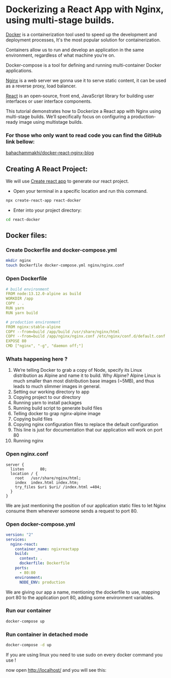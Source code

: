 # Dockerizing a React App with Nginx, using multi-stage builds.

[Docker](https://www.docker.com/) is a containerization tool used to speed up the development and deployment processes, It's the most popular solution for containerization.

Containers allow us to run and develop an application in the same environment, regardless of what machine you’re on.

Docker-compose is a tool for defining and running multi-container Docker applications.

[Nginx](https://www.nginx.com/) is a web server we gonna use it to serve static content, it can be used as a reverse proxy, load balancer.

[React](https://reactjs.org/) is an open-source, front end, JavaScript library for building user interfaces or user interface components.

This tutorial demonstrates how to Dockerize a React app with Nginx using multi-stage builds. We’ll specifically focus on configuring a production-ready image using multistage builds.

### For those who only want to read code you can find the GitHub link bellow:

[bahachammakhi/docker-react-nginx-blog](https://github.com/bahachammakhi/docker-react-nginx-blog)

## Creating A React Project:

We will use [Create react app](https://reactjs.org/docs/create-a-new-react-app.html) to generate our react project.

* Open your terminal in a specific location and run this command.

```bash
npx create-react-app react-docker
```

* Enter into your project directory:

```bash
cd react-docker
```

## Docker files:

### Create Dockerfile and docker-compose.yml

```bash
mkdir nginx
touch Dockerfile docker-compose.yml nginx/nginx.conf
```

### **Open Dockerfile**

```yaml
# build environment
FROM node:13.12.0-alpine as build
WORKDIR /app
COPY . .
RUN yarn
RUN yarn build

# production environment
FROM nginx:stable-alpine
COPY --from=build /app/build /usr/share/nginx/html
COPY --from=build /app/nginx/nginx.conf /etc/nginx/conf.d/default.conf
EXPOSE 80
CMD ["nginx", "-g", "daemon off;"]
```

### Whats happening here ?

1. We’re telling Docker to grab a copy of Node, specify its Linux distribution as Alpine and name it to build. Why Alpine? Alpine Linux is much smaller than most distribution base images \(~5MB\), and thus leads to much slimmer images in general.
2. Setting our working directory to app
3. Copying project to our directory
4. Running yarn to install packages 
5. Running build script to generate build files
6. Telling docker to grap nginx-alpine image
7. Copying build files  
8. Copying nginx configuration files to replace the default configuration
9. This line is just for documentation that our application will work on port 80
10. Running nginx

### **Open nginx.conf**

```text
server {
  listen       80;
  location / {
    root   /usr/share/nginx/html;
    index  index.html index.htm;
    try_files $uri $uri/ /index.html =404;
  }
}
```

We are just mentioning the position of our application static files to let Nginx consume them whenever someone sends a request to port 80.

### Open docker-compose.yml

```yaml
version: "2"
services:
  nginx-react:
    container_name: ngixreactapp
    build:
      context: .
      dockerfile: Dockerfile
    ports:
      - 80:80
    environment:
      NODE_ENV: production
```

We are giving our app a name, mentioning the dockerfile to use, mapping port 80 to the application port 80, adding some environment variables.

### Run our container

```bash
docker-compose up
```

### Run container in detached mode

```bash
docker-compose -d up
```

If you are using linux you need to use sudo on every docker command you use !

now open [http://localhost/](http://localhost/) and you will see this:

